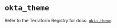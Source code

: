 # `okta_theme`

Refer to the Terraform Registry for docs: [`okta_theme`](https://registry.terraform.io/providers/okta/okta/4.9.1/docs/resources/theme).
